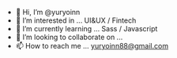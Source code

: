 - 👋 Hi, I’m @yuryoinn
- 👀 I’m interested in ... UI&UX / Fintech
- 🌱 I’m currently learning ... Sass / Javascript
- 💞️ I’m looking to collaborate on ... 
- 📫 How to reach me ... yuryoinn88@gmail.com

<!---
yuryoinn/yuryoinn is a ✨ special ✨ repository because its `README.md` (this file) appears on your GitHub profile.
You can click the Preview link to take a look at your changes.
--->
